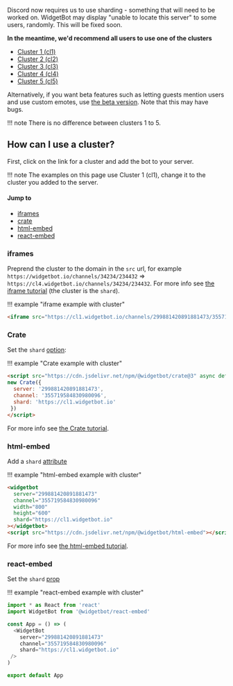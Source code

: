 Discord now requires us to use sharding - something that will need to be worked on. WidgetBot may display "unable to locate this server" to some users, randomly. This will be fixed soon.

**In the meantime, we'd recommend all users to use one of the clusters**

* [Cluster 1 (cl1)](https://discordapp.com/oauth2/authorize?client_id=454690519952523267&scope=bot&permissions=537218112)
* [Cluster 2 (cl2)](https://discordapp.com/oauth2/authorize?client_id=454690621454548994&scope=bot&permissions=537218112)
* [Cluster 3 (cl3)](https://discordapp.com/oauth2/authorize?client_id=454690769010425856&scope=bot&permissions=537218112)
* [Cluster 4 (cl4)](https://discordapp.com/oauth2/authorize?client_id=454690860097863680&scope=bot&permissions=537218112)
* [Cluster 5 (cl5)](https://discordapp.com/oauth2/authorize?client_id=454690940968370188&scope=bot&permissions=537218112)

Alternatively, if you want beta features such as letting guests mention users and use custom emotes, use [the beta version](https://discordapp.com/oauth2/authorize?client_id=356856478495408129&scope=bot&permissions=537218112). Note that this may have bugs.

!!! note
  There is no difference between clusters 1 to 5.

## How can I use a cluster?

First, click on the link for a cluster and add the bot to your server.

!!! note
  The examples on this page use Cluster 1 (cl1), change it to the cluster you added to the server.
  
#### Jump to
* [iframes](#iframes)
* [crate](#crate)
* [html-embed](#html-embed)
* [react-embed](#react-embed)

### iframes

Preprend the cluster to the domain in the `src` url, for example `https://widgetbot.io/channels/34234/234432` => `https://cl4.widgetbot.io/channels/34234/234432`. For more info see [the iframe tutorial](/tutorial/iframes) (the cluster is the `shard`).

!!! example "iframe example with cluster"
  ```html
 <iframe src="https://cl1.widgetbot.io/channels/299881420891881473/355719584830980096" height="600" width="800"></iframe>
  ```

### Crate

Set the `shard` [option](/embed/crate/options):

!!! example "Crate example with cluster"
  ```html
  <script src="https://cdn.jsdelivr.net/npm/@widgetbot/crate@3" async defer>
  new Crate({
    server: '299881420891881473',
    channel: '355719584830980096',
    shard: 'https://cl1.widgetbot.io'
   })
  </script>
  ```
  
For more info see [the Crate tutorial](/embed/crate/tutorial).

### html-embed

Add a `shard` [attribute](/embed/html-embed/attributes)

!!! example "html-embed example with cluster"
  ```html
  <widgetbot
    server="299881420891881473"
    channel="355719584830980096"
    width="800"
    height="600"
    shard="https://cl1.widgetbot.io"
  ></widgetbot>
  <script src="https://cdn.jsdelivr.net/npm/@widgetbot/html-embed"></script>

  ```

For more info see [the html-embed tutorial](/embed/html-embed/tutorial).


### react-embed

Set the `shard` [prop](/embed/react-embed/props)

!!! example "react-embed example with cluster"
  ```js
  import * as React from 'react'
  import WidgetBot from '@widgetbot/react-embed'
  
  const App = () => (
    <WidgetBot
      server="299881420891881473"
      channel="355719584830980096"
      shard="https://cl1.widgetbot.io"
   />
  )

  export default App
  ```
